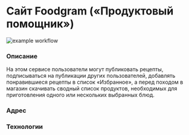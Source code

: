 # Cайт Foodgram («Продуктовый помощник»)
![example workflow](https://github.com/OlyaDiv/foodgram-project-react/actions/workflows/main.yml/badge.svg)
### Описание
На этом сервисе пользователи могут публиковать рецепты, подписываться на публикации других пользователей, добавлять понравившиеся рецепты в список «Избранное», а перед походом в магазин скачивать сводный список продуктов, необходимых для приготовления одного или нескольких выбранных блюд.
### Адрес
### Технологии
